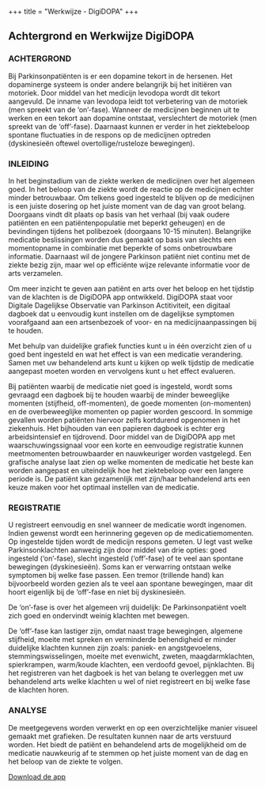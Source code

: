+++
title = "Werkwijze - DigiDOPA"
+++

## Achtergrond en Werkwijze DigiDOPA

### ACHTERGROND

Bij Parkinsonpatiënten is er een dopamine tekort in de hersenen. Het dopaminerge systeem is onder andere belangrijk bij het initiëren van motoriek. Door middel van het medicijn levodopa wordt dit tekort aangevuld. De inname van levodopa leidt tot verbetering van de motoriek (men spreekt van de ‘on’-fase). Wanneer de medicijnen beginnen uit te werken en een tekort aan dopamine ontstaat, verslechtert de motoriek (men spreekt van de ‘off’-fase). Daarnaast kunnen er verder in het ziektebeloop spontane fluctuaties in de respons op de medicijnen optreden (dyskinesieën oftewel overtollige/rusteloze bewegingen).

### INLEIDING

In het beginstadium van de ziekte werken de medicijnen over het algemeen goed. In het beloop van de ziekte wordt de reactie op de medicijnen echter minder betrouwbaar. Om telkens goed ingesteld te blijven op de medicijnen is een juiste dosering op het juiste moment van de dag van groot belang. Doorgaans vindt dit plaats op basis van het verhaal (bij vaak oudere patiënten en een patiëntenpopulatie met beperkt geheugen) en de bevindingen tijdens het polibezoek (doorgaans 10-15 minuten). Belangrijke medicatie beslissingen worden dus gemaakt op basis van slechts een momentopname in combinatie met beperkte of soms onbetrouwbare informatie. Daarnaast wil de jongere Parkinson patiënt niet continu met de ziekte bezig zijn, maar wel op efficiënte wijze relevante informatie voor de arts verzamelen.

Om meer inzicht te geven aan patiënt en arts over het beloop en het tijdstip van de klachten is de DigiDOPA app ontwikkeld. DigiDOPA staat voor Digitale Dagelijkse Observatie van Parkinson Actitiviteit, een digitaal dagboek dat u eenvoudig kunt instellen om de dagelijkse symptomen voorafgaand aan een artsenbezoek of voor- en na medicijnaanpassingen bij te houden.

Met behulp van duidelijke grafiek functies kunt u in één overzicht zien of u goed bent ingesteld en wat het effect is van een medicatie verandering. Samen met uw behandelend arts kunt u kijken op welk tijdstip de medicatie aangepast moeten worden en vervolgens kunt u het effect evalueren.

Bij patiënten waarbij de medicatie niet goed is ingesteld, wordt soms gevraagd een dagboek bij te houden waarbij de minder beweeglijke momenten (stijfheid, off-momenten), de goede momenten (on-momenten) en de overbeweeglijke momenten op papier worden gescoord. In sommige gevallen worden patiënten hiervoor zelfs kortdurend opgenomen in het ziekenhuis. Het bijhouden van een papieren dagboek is echter erg arbeidsintensief en tijdrovend. Door middel van de DigiDOPA app met waarschuwingssignaal voor een korte en eenvoudige registratie kunnen meetmomenten betrouwbaarder en nauwkeuriger worden vastgelegd. Een grafische analyse laat zien op welke momenten de medicatie het beste kan worden aangepast en uiteindelijk hoe het ziektebeloop over een langere periode is. De patiënt kan gezamenlijk met zijn/haar behandelend arts een keuze maken voor het optimaal instellen van de medicatie.

### REGISTRATIE

U registreert eenvoudig en snel wanneer de medicatie wordt ingenomen. Indien gewenst wordt een herinnering gegeven op de medicatiemomenten. Op ingestelde tijden wordt de medicijn respons gemeten. U legt vast welke Parkinsonklachten aanwezig zijn door middel van drie opties: goed ingesteld (‘on’-fase), slecht ingesteld (‘off’-fase) of te veel aan spontane bewegingen (dyskinesieën). Soms kan er verwarring ontstaan welke symptomen bij welke fase passen. Een tremor (trillende hand) kan bijvoorbeeld worden gezien als te veel aan spontane bewegingen, maar dit hoort eigenlijk bij de ‘off’-fase en niet bij dyskinesieën.

De ‘on’-fase is over het algemeen vrij duidelijk: De Parkinsonpatiënt voelt zich goed en ondervindt weinig klachten met bewegen.

De ‘off’-fase kan lastiger zijn, omdat naast trage bewegingen, algemene stijfheid, moeite met spreken en verminderde behendigheid er minder duidelijke klachten kunnen zijn zoals: paniek- en angstgevoelens, stemmingswisselingen, moeite met evenwicht, zweten, maagdarmklachten, spierkrampen, warm/koude klachten, een verdoofd gevoel, pijnklachten. Bij het registreren van het dagboek is het van belang te overleggen met uw behandelend arts welke klachten u wel of niet registreert en bij welke fase de klachten horen.

### ANALYSE

De meetgegevens worden verwerkt en op een overzichtelijke manier visueel gemaakt met grafieken. De resultaten kunnen naar de arts verstuurd worden. Het biedt de patiënt en behandelend arts de mogelijkheid om de medicatie nauwkeurig af te stemmen op het juiste moment van de dag en het beloop van de ziekte te volgen.

[Download de app](/app-downloaden)

